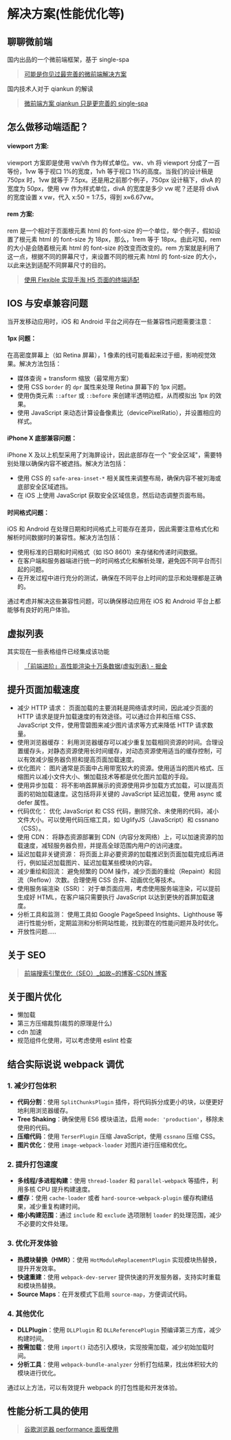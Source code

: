 # 解决方案(性能优化等)

## 聊聊微前端

国内出品的一个微前端框架，基于 single-spa

> [可能是你见过最完善的微前端解决方案](https://zhuanlan.zhihu.com/p/78362028)

国内技术人对于 qiankun 的解读

> [微前端方案 qiankun 只是更完善的 single-spa](https://mp.weixin.qq.com/s/HgEfI8JSFOwfjG4GAoaQJQ)

## 怎么做移动端适配？

#### viewport 方案:

viewport 方案即是使用 vw/vh 作为样式单位。vw、vh 将 viewport 分成了一百等份，1vw 等于视口 1%的宽度，1vh 等于视口 1%的高度。当我们的设计稿是 750px 时，1vw 就等于 7.5px。还是用之前那个例子，750px 设计稿下，divA 的宽度为 50px，使用 vw 作为样式单位，divA 的宽度是多少 vw 呢？还是将 divA 的宽度设置 x vw，代入 x:50 = 1:7.5，得到 x≈6.67vw。

#### rem 方案:

rem 是一个相对于页面根元素 html 的 font-size 的一个单位，举个例子，假如设置了根元素 html 的 font-size 为 18px，那么，1rem 等于 18px。由此可知，rem 的大小是会随着根元素 html 的 font-size 的改变而改变的。rem 方案就是利用了这一点，根据不同的屏幕尺寸，来设置不同的根元素 html 的 font-size 的大小，以此来达到适配不同屏幕尺寸的目的。

> [使用 Flexible 实现手淘 H5 页面的终端适配](https://github.com/amfe/article/issues/17)

## IOS 与安卓兼容问题

当开发移动应用时，iOS 和 Android 平台之间存在一些兼容性问题需要注意：

#### 1px 问题：

在高密度屏幕上（如 Retina 屏幕），1 像素的线可能看起来过于细，影响视觉效果。解决方法包括：

- 媒体查询 + transform 缩放（最常用方案）
- 使用 CSS `border` 的 `dpr` 属性来处理 Retina 屏幕下的 1px 问题。
- 使用伪类元素 `::after` 或 `::before` 来创建半透明边框，从而模拟出 1px 的效果。
- 使用 JavaScript 来动态计算设备像素比（devicePixelRatio），并设置相应的样式。

#### iPhone X 底部兼容问题：

iPhone X 及以上机型采用了刘海屏设计，因此底部存在一个 "安全区域"，需要特别处理以确保内容不被遮挡。解决方法包括：

- 使用 CSS 的 `safe-area-inset-*` 相关属性来调整布局，确保内容不被刘海或底部安全区域遮挡。
- 在 iOS 上使用 JavaScript 获取安全区域信息，然后动态调整页面布局。

#### 时间格式问题：

iOS 和 Android 在处理日期和时间格式上可能存在差异，因此需要注意格式化和解析时间数据时的兼容性。解决方法包括：

- 使用标准的日期和时间格式（如 ISO 8601）来存储和传递时间数据。
- 在客户端和服务器端进行统一的时间格式化和解析处理，避免因不同平台而引起的问题。
- 在开发过程中进行充分的测试，确保在不同平台上时间的显示和处理都是正确的。

通过考虑并解决这些兼容性问题，可以确保移动应用在 iOS 和 Android 平台上都能够有良好的用户体验。

## 虚拟列表

其实现在一些表格组件已经集成该功能

> [「前端进阶」高性能渲染十万条数据(虚拟列表) - 掘金](https://juejin.cn/post/6844903982742110216)

## 提升页面加载速度

- 减少 HTTP 请求： 页面加载的主要消耗是网络请求时间，因此减少页面的 HTTP 请求是提升加载速度的有效途径。可以通过合并和压缩 CSS、JavaScript 文件，使用雪碧图来减少图片请求等方式来降低 HTTP 请求数量。
- 使用浏览器缓存： 利用浏览器缓存可以减少重复加载相同资源的时间。合理设置缓存头，对静态资源使用长时间缓存，对动态资源使用适当的缓存控制，可以有效减少服务器负担和提高页面加载速度。
- 优化图片： 图片通常是页面中占用带宽较大的资源。使用适当的图片格式、压缩图片以减小文件大小、懒加载技术等都是优化图片加载的手段。
- 使用异步加载： 将不影响首屏展示的资源使用异步加载方式加载，可以提高页面的初始加载速度。这包括将非关键的 JavaScript 延迟加载，使用 async 或 defer 属性。
- 代码优化： 优化 JavaScript 和 CSS 代码，删除冗余、未使用的代码，减小文件大小。可以使用代码压缩工具，如 UglifyJS（JavaScript）和 cssnano（CSS）。
- 使用 CDN： 将静态资源部署到 CDN（内容分发网络）上，可以加速资源的加载速度，减轻服务器负担，并提高全球范围内用户的访问速度。
- 延迟加载非关键资源： 将页面上非必要资源的加载推迟到页面加载完成后再进行，例如延迟加载图片、延迟加载某些模块的内容。
- 减少重绘和回流： 避免频繁的 DOM 操作，减少页面的重绘（Repaint）和回流（Reflow）次数。合理使用 CSS 合并、动画优化等技术。
- 使用服务端渲染（SSR）： 对于单页面应用，考虑使用服务端渲染，可以提前生成好 HTML，在客户端只需要执行 JavaScript 以达到更快的首屏加载速度。
- 分析工具和监测： 使用工具如 Google PageSpeed Insights、Lighthouse 等进行性能分析，定期监测和分析网站性能，找到潜在的性能问题并及时优化。
- 开放性问题.....

## 关于 SEO

> [前端搜索引擎优化（SEO）\_如故~的博客-CSDN 博客](https://blog.csdn.net/weixin_45899230/article/details/107512596)

## 关于图片优化

- 懒加载
- 第三方压缩裁剪(裁剪的原理是什么)
- cdn 加速
- 规范组件化使用，可以考虑使用 eslint 检查

## 结合实际说说 webpack 调优

### 1. 减少打包体积

- **代码分割**：使用 `SplitChunksPlugin` 插件，将代码拆分成更小的块，以便更好地利用浏览器缓存。
- **Tree Shaking**：确保使用 ES6 模块语法，启用 `mode: 'production'`，移除未使用的代码。
- **压缩代码**：使用 `TerserPlugin` 压缩 JavaScript，使用 `cssnano` 压缩 CSS。
- **图片优化**：使用 `image-webpack-loader` 对图片进行压缩和优化。

### 2. 提升打包速度

- **多线程/多进程构建**：使用 `thread-loader` 和 `parallel-webpack` 等插件，利用多核 CPU 提升构建速度。
- **缓存**：使用 `cache-loader` 或者 `hard-source-webpack-plugin` 缓存构建结果，减少重复构建时间。
- **缩小构建范围**：通过 `include` 和 `exclude` 选项限制 `loader` 的处理范围，减少不必要的文件处理。

### 3. 优化开发体验

- **热模块替换（HMR）**：使用 `HotModuleReplacementPlugin` 实现模块热替换，提升开发效率。
- **快速重建**：使用 `webpack-dev-server` 提供快速的开发服务器，支持实时重载和模块热替换。
- **Source Maps**：在开发模式下启用 `source-map`，方便调试代码。

### 4. 其他优化

- **DLLPlugin**：使用 `DLLPlugin` 和 `DLLReferencePlugin` 预编译第三方库，减少构建时间。
- **按需加载**：使用 `import()` 动态引入模块，实现按需加载，减少初始加载时间。
- **分析工具**：使用 `webpack-bundle-analyzer` 分析打包结果，找出体积较大的模块进行优化。

通过以上方法，可以有效提升 webpack 的打包性能和开发体验。

## 性能分析工具的使用

> [谷歌浏览器 performance 面板使用](https://developer.chrome.com/docs/devtools/performance/reference?hl=zh-cn#memory)
